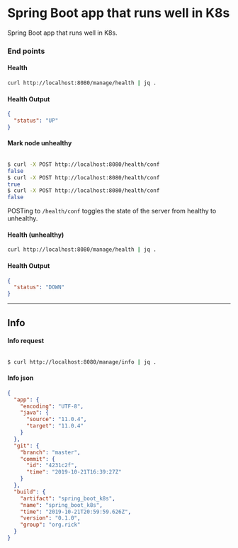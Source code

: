 # Spring Boot app that runs well in K8s
Spring Boot app that runs well in K8s.


### End points


#### Health

```sh 
curl http://localhost:8080/manage/health | jq .
``` 

#### Health Output 
```json 
{
  "status": "UP"
}
```

#### Mark node unhealthy 

```sh

$ curl -X POST http://localhost:8080/health/conf
false
$ curl -X POST http://localhost:8080/health/conf
true
$ curl -X POST http://localhost:8080/health/conf
false
```

POSTing to `/health/conf` toggles the state of the server from healthy to unhealthy. 

#### Health (unhealthy)

```sh 
curl http://localhost:8080/manage/health | jq .
``` 

#### Health Output 
```json 
{
  "status": "DOWN"
}
```


____

## Info 


#### Info request
```sh 

$ curl http://localhost:8080/manage/info | jq .

```

#### Info json
```json
{
  "app": {
    "encoding": "UTF-8",
    "java": {
      "source": "11.0.4",
      "target": "11.0.4"
    }
  },
  "git": {
    "branch": "master",
    "commit": {
      "id": "4231c2f",
      "time": "2019-10-21T16:39:27Z"
    }
  },
  "build": {
    "artifact": "spring_boot_k8s",
    "name": "spring_boot_k8s",
    "time": "2019-10-21T20:59:59.626Z",
    "version": "0.1.0",
    "group": "org.rick"
  }
}
```